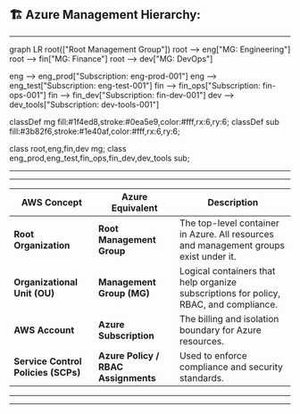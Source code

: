 ## 🏗️ Azure Management Hierarchy:

---

graph LR
  root(["Root Management Group"])
  root --> eng["MG: Engineering"]
  root --> fin["MG: Finance"]
  root --> dev["MG: DevOps"]

  eng --> eng_prod["Subscription: eng-prod-001"]
  eng --> eng_test["Subscription: eng-test-001"]
  fin --> fin_ops["Subscription: fin-ops-001"]
  fin --> fin_dev["Subscription: fin-dev-001"]
  dev --> dev_tools["Subscription: dev-tools-001"]

  classDef mg fill:#1f4ed8,stroke:#0ea5e9,color:#fff,rx:6,ry:6;
  classDef sub fill:#3b82f6,stroke:#1e40af,color:#fff,rx:6,ry:6;

  class root,eng,fin,dev mg;
  class eng_prod,eng_test,fin_ops,fin_dev,dev_tools sub;

---
---

| AWS Concept                         | Azure Equivalent                    | Description                                                                           |
| ----------------------------------- | ----------------------------------- | ------------------------------------------------------------------------------------- |
| **Root Organization**               | **Root Management Group**           | The top-level container in Azure. All resources and management groups exist under it. |
| **Organizational Unit (OU)**        | **Management Group (MG)**           | Logical containers that help organize subscriptions for policy, RBAC, and compliance. |
| **AWS Account**                     | **Azure Subscription**              | The billing and isolation boundary for Azure resources.                               |
| **Service Control Policies (SCPs)** | **Azure Policy / RBAC Assignments** | Used to enforce compliance and security standards.                                    |

---
---
